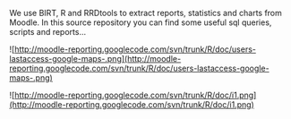 We use BIRT, R and RRDtools to extract reports, statistics and charts from Moodle. In this source repository you can find some useful sql queries, scripts and reports...

![http://moodle-reporting.googlecode.com/svn/trunk/R/doc/users-lastaccess-google-maps-.png](http://moodle-reporting.googlecode.com/svn/trunk/R/doc/users-lastaccess-google-maps-.png)

![http://moodle-reporting.googlecode.com/svn/trunk/R/doc/i1.png](http://moodle-reporting.googlecode.com/svn/trunk/R/doc/i1.png)
